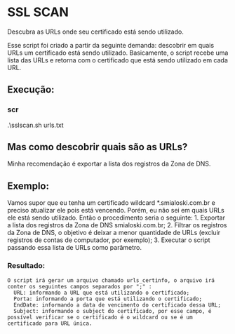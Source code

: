 # SSL SCAN
Descubra as URLs onde seu certificado está sendo utilizado.

Esse script foi criado a partir da seguinte demanda: descobrir em quais URLs um certificado está sendo utilizado.
Basicamente, o script recebe uma lista das URLs e retorna com o certificado que está sendo utilizado em cada URL.

## Execução:
### scr
  .\sslscan.sh urls.txt

## Mas como descobrir quais são as URLs?
  Minha recomendação é exportar a lista dos registros da Zona de DNS.

## Exemplo:
  Vamos supor que eu tenha um certificado wildcard *.smialoski.com.br e preciso atualizar ele pois está vencendo.
  Porém, eu não sei em quais URLs ele está sendo utilizado.
  Então o procedimento seria o seguinte:
    1. Exportar a lista dos registros da Zona de DNS smialoski.com.br;
    2. Filtrar os registros da Zona de DNS, o objetivo é deixar a menor quantidade de URLs (excluir registros de contas de computador, por exemplo);
    3. Executar o script passando essa lista de URLs como parâmetro.

  ### Resultado:
    O script irá gerar um arquivo chamado urls_certinfo, o arquivo irá conter os seguintes campos separados por ";" :
      URL: informando a URL que está utilizando o certificado;
      Porta: informando a porta que está utilizando o certificado;
      EndDate: informando a data de vencimento do certificado dessa URL;
      Subject: informando o subject do certificado, por esse campo, é possível verificar se o certificado é o wildcard ou se é um certificado para URL única.


